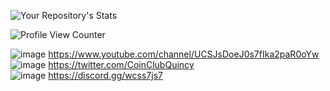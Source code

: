 ![Your Repository's Stats](https://github-readme-stats.vercel.app/api?username=CoinClubQuincy&show_icons=true)

![Profile View Counter](https://komarev.com/ghpvc/?username=CoinClubQuincy)

  
![image](https://img.shields.io/badge/YouTube-FF0000?style=for-the-badge&logo=youtube&logoColor=white) https://www.youtube.com/channel/UCSJsDoeJ0s7fIka2paR0oYw  
![image](https://img.shields.io/badge/Twitter-1DA1F2?style=for-the-badge&logo=twitter&logoColor=white) https://twitter.com/CoinClubQuincy  
![image](https://img.shields.io/badge/Discord-5865F2?style=for-the-badge&logo=discord&logoColor=white) https://discord.gg/wcss7js7


<!--
**CoinClubQuincy/CoinClubQuincy** is a ✨ _special_ ✨ repository because its `README.md` (this file) appears on your GitHub profile.

Here are some ideas to get you started:

- 🔭 I’m currently working on ...
- 🌱 I’m currently learning ...
- 👯 I’m looking to collaborate on ...
- 🤔 I’m looking for help with ...
- 💬 Ask me about ...
- 📫 How to reach me: ...
- 😄 Pronouns: ...
- ⚡ Fun fact: ...
-->
